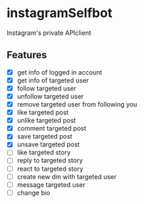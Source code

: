 # instagramSelfbot
Instagram's private APIclient

## Features
- [x] get info of logged in account
- [x] get info of targeted user
- [x] follow targeted user
- [x] unfollow targeted user
- [x] remove targeted user from following you
- [x] like targeted post
- [x] unlike targeted post
- [x] comment targeted post
- [x] save targeted post
- [x] unsave targeted post
- [ ] like targeted story
- [ ] reply to targeted story
- [ ] react to targeted story
- [ ] create new dm with targeted user
- [ ] message targeted user
- [ ] change bio
